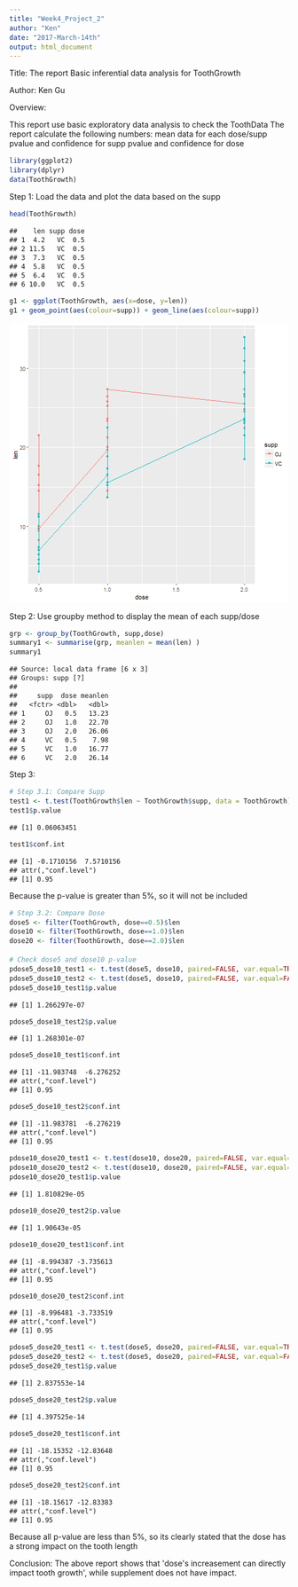 ```yaml
---
title: "Week4_Project_2"
author: "Ken"
date: "2017-March-14th"
output: html_document
---
```


Title:
The report Basic inferential data analysis for ToothGrowth

Author: 
Ken Gu



Overview:

This report use basic exploratory data analysis to check the ToothData 
The report calculate the following numbers:
mean data for each dose/supp
pvalue and confidence for supp 
pvalue and confidence for dose



```r
library(ggplot2)
library(dplyr)
data(ToothGrowth)
```

Step 1: Load the data and plot the data based on the supp



```r
head(ToothGrowth)
```

```
##    len supp dose
## 1  4.2   VC  0.5
## 2 11.5   VC  0.5
## 3  7.3   VC  0.5
## 4  5.8   VC  0.5
## 5  6.4   VC  0.5
## 6 10.0   VC  0.5
```

```r
g1 <- ggplot(ToothGrowth, aes(x=dose, y=len))
g1 + geom_point(aes(colour=supp)) + geom_line(aes(colour=supp))
```

![plot of chunk unnamed-chunk-2](figure/unnamed-chunk-2-1.png)

Step 2: Use groupby method to display the mean of each supp/dose


```r
grp <- group_by(ToothGrowth, supp,dose)
summary1 <- summarise(grp, meanlen = mean(len) )
summary1
```

```
## Source: local data frame [6 x 3]
## Groups: supp [?]
## 
##     supp  dose meanlen
##   <fctr> <dbl>   <dbl>
## 1     OJ   0.5   13.23
## 2     OJ   1.0   22.70
## 3     OJ   2.0   26.06
## 4     VC   0.5    7.98
## 5     VC   1.0   16.77
## 6     VC   2.0   26.14
```

Step 3: 


```r
# Step 3.1: Compare Supp
test1 <- t.test(ToothGrowth$len ~ ToothGrowth$supp, data = ToothGrowth)
test1$p.value
```

```
## [1] 0.06063451
```

```r
test1$conf.int
```

```
## [1] -0.1710156  7.5710156
## attr(,"conf.level")
## [1] 0.95
```
Because the p-value is greater than 5%, so it will not be included


```r
# Step 3.2: Compare Dose
dose5 <- filter(ToothGrowth, dose==0.5)$len
dose10 <- filter(ToothGrowth, dose==1.0)$len
dose20 <- filter(ToothGrowth, dose==2.0)$len

# Check dose5 and dose10 p-value
pdose5_dose10_test1 <- t.test(dose5, dose10, paired=FALSE, var.equal=TRUE)
pdose5_dose10_test2 <- t.test(dose5, dose10, paired=FALSE, var.equal=FALSE)
pdose5_dose10_test1$p.value
```

```
## [1] 1.266297e-07
```

```r
pdose5_dose10_test2$p.value
```

```
## [1] 1.268301e-07
```

```r
pdose5_dose10_test1$conf.int
```

```
## [1] -11.983748  -6.276252
## attr(,"conf.level")
## [1] 0.95
```

```r
pdose5_dose10_test2$conf.int
```

```
## [1] -11.983781  -6.276219
## attr(,"conf.level")
## [1] 0.95
```

```r
pdose10_dose20_test1 <- t.test(dose10, dose20, paired=FALSE, var.equal=TRUE)
pdose10_dose20_test2 <- t.test(dose10, dose20, paired=FALSE, var.equal=FALSE)
pdose10_dose20_test1$p.value
```

```
## [1] 1.810829e-05
```

```r
pdose10_dose20_test2$p.value
```

```
## [1] 1.90643e-05
```

```r
pdose10_dose20_test1$conf.int
```

```
## [1] -8.994387 -3.735613
## attr(,"conf.level")
## [1] 0.95
```

```r
pdose10_dose20_test2$conf.int
```

```
## [1] -8.996481 -3.733519
## attr(,"conf.level")
## [1] 0.95
```

```r
pdose5_dose20_test1 <- t.test(dose5, dose20, paired=FALSE, var.equal=TRUE)
pdose5_dose20_test2 <- t.test(dose5, dose20, paired=FALSE, var.equal=FALSE)
pdose5_dose20_test1$p.value
```

```
## [1] 2.837553e-14
```

```r
pdose5_dose20_test2$p.value
```

```
## [1] 4.397525e-14
```

```r
pdose5_dose20_test1$conf.int
```

```
## [1] -18.15352 -12.83648
## attr(,"conf.level")
## [1] 0.95
```

```r
pdose5_dose20_test2$conf.int
```

```
## [1] -18.15617 -12.83383
## attr(,"conf.level")
## [1] 0.95
```
Because all p-value are less than 5%, so its clearly stated that the dose has a strong impact on the tooth length

Conclusion: 
The above report shows that 'dose's increasement can directly impact tooth growth', while supplement does not have impact.

